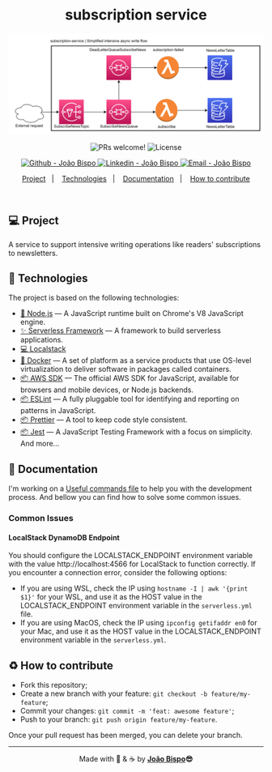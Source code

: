 <meta charset="utf-8">

<h1 align="center">
subscription service
</h1>

<div align="center">
  <img  alt="Subscription service diagram with all services connected" title="#the-office-jim-halpert" src=".github/assets/subscription-service.png" width="800px" />
</div>

<p align="center">
 <img src="https://img.shields.io/static/v1?label=PRs&message=welcome&color=27ae60&labelColor=1C1C1C" alt="PRs welcome!" />

  <img alt="License" src="https://img.shields.io/static/v1?label=license&message=not specified&color=27ae60&labelColor=1C1C1C">
</p>
<p align="center">
  <a href="https://github.com/joaobispo2077" target="_blank" >
    <img alt="Github - João Bispo" src="https://img.shields.io/badge/Github--%4B0082?style=plastic&labelColor=1C1C1C&color=27ae60&logo=github">
  </a>
  <a href="https://www.linkedin.com/in/joaobispo2077/" target="_blank" >
    <img alt="Linkedin - João Bispo" src="https://img.shields.io/badge/Linkedin--%23F8952D?style=plastic&labelColor=1C1C1C&color=27ae60&logo=linkedin">
  </a>
  <a href="mailto:joaobispo2077@gmail.com" target="_blank" >
    <img alt="Email - João Bispo" src="https://img.shields.io/badge/Email--%23F8952D?style=plastic&labelColor=1C1C1C&color=27ae60&logo=gmail">
  </a>
</p>

<p align="center">
  <a href="#-project">Project</a>&nbsp;&nbsp;&nbsp;|&nbsp;&nbsp;&nbsp;
  <a href="#-technologies">Technologies</a>&nbsp;&nbsp;&nbsp;|&nbsp;&nbsp;&nbsp;
  <a href="#-documentation">Documentation</a>&nbsp;&nbsp;&nbsp;|&nbsp;&nbsp;&nbsp;
  <a href="#%EF%B8%8F-how-to-contribute">How to contribute</a>
</p>

<br>

## 💻 Project

A service to support intensive writing operations like readers' subscriptions to newsletters.

## 🚀 Technologies

The project is based on the following technologies:

- [🚀 Node.js](https://nodejs.org/en/) — A JavaScript runtime built on Chrome's V8 JavaScript engine.
- [✨ Serverless Framework](https://www.serverless.com) — A framework to build serverless applications.
- [💻 Localstack](http://)
- [🐋 Docker](https://www.docker.com) — A set of platform as a service products that use OS-level virtualization to deliver software in packages called containers.
- [📦 AWS SDK](https://aws.amazon.com/sdk-for-node-js/) — The official AWS SDK for JavaScript, available for browsers and mobile devices, or Node.js backends.
- [📦 ESLint](https://eslint.org) — A fully pluggable tool for identifying and reporting on patterns in JavaScript.
- [📦 Prettier](https://prettier.io) — A tool to keep code style consistent.
- [📦 Jest](https://jestjs.io) — A JavaScript Testing Framework with a focus on simplicity.
  And more...

## 🔖 Documentation

I'm working on a [Useful commands file](./docs/commands.md) to help you with the development process.
And bellow you can find how to solve some common issues.

### Common Issues

#### LocalStack DynamoDB Endpoint

You should configure the LOCALSTACK_ENDPOINT environment variable with the value http://localhost:4566 for LocalStack to function correctly. If you encounter a connection error, consider the following options:

- If you are using WSL, check the IP using `hostname -I | awk '{print $1}'` for your WSL, and use it as the HOST value in the LOCALSTACK_ENDPOINT environment variable in the `serverless.yml` file.
- If you are using MacOS, check the IP using `ipconfig getifaddr en0` for your Mac, and use it as the HOST value in the LOCALSTACK_ENDPOINT environment variable in the `serverless.yml`.

## ♻️ How to contribute

- Fork this repository;
- Create a new branch with your feature: `git checkout -b feature/my-feature`;
- Commit your changes: `git commit -m 'feat: awesome feature'`;
- Push to your branch: `git push origin feature/my-feature`.

Once your pull request has been merged, you can delete your branch.

---

<p align="center">Made with 💙 & ☕  by <strong><a href="https://www.linkedin.com/in/joaobispo2077/">João Bispo</a>😎 </strong> </p>
